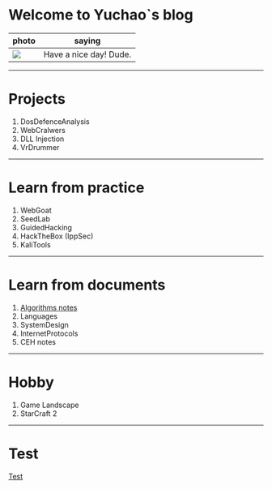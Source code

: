 # Welcome to Yuchao\`s blog
 
photo | saying
------------ | -------------
![](https://github.com/YuchaoZheng88/YuchaoZheng88.github.io/blob/main/resources/head.png?raw=true) | Have a nice day! Dude.

---
# Projects
  1. DosDefenceAnalysis
  1. WebCralwers
  1. DLL Injection
  1. VrDrummer
---
# Learn from practice
  1. WebGoat
  1. SeedLab
  1. GuidedHacking
  1. HackTheBox (IppSec)
  1. KaliTools
---
# Learn from documents
  1. [Algorithms notes](Algorithms/0.md)
  1. Languages
  1. SystemDesign
  1. InternetProtocols
  1. CEH notes
---
# Hobby
  1. Game Landscape
  1. StarCraft 2
---
# Test
[Test](Tests/0.md)
